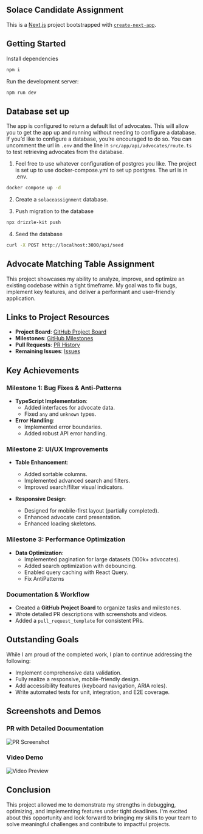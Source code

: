 ## Solace Candidate Assignment

This is a [Next.js](https://nextjs.org/) project bootstrapped with [`create-next-app`](https://github.com/vercel/next.js/tree/canary/packages/create-next-app).

## Getting Started

Install dependencies

```bash
npm i
```

Run the development server:

```bash
npm run dev
```

## Database set up

The app is configured to return a default list of advocates. This will allow you to get the app up and running without needing to configure a database. If you’d like to configure a database, you’re encouraged to do so. You can uncomment the url in `.env` and the line in `src/app/api/advocates/route.ts` to test retrieving advocates from the database.

1. Feel free to use whatever configuration of postgres you like. The project is set up to use docker-compose.yml to set up postgres. The url is in .env.

```bash
docker compose up -d
```

2. Create a `solaceassignment` database.

3. Push migration to the database

```bash
npx drizzle-kit push
```

4. Seed the database

```bash
curl -X POST http://localhost:3000/api/seed
```

## Advocate Matching Table Assignment

This project showcases my ability to analyze, improve, and optimize an existing codebase within a tight timeframe. My goal was to fix bugs, implement key features, and deliver a performant and user-friendly application.

## Links to Project Resources
- **Project Board**: [GitHub Project Board](https://github.com/users/Younique98/projects/7)
- **Milestones**: [GitHub Milestones](https://github.com/Younique98/solace-candidate-assignment/milestones?with_issues=no)
- **Pull Requests**: [PR History](https://github.com/Younique98/solace-candidate-assignment/pulls?q=is%3Apr+is%3Aclosed)
- **Remaining Issues**: [Issues](https://github.com/Younique98/solace-candidate-assignment/issues)

## Key Achievements
### Milestone 1: Bug Fixes & Anti-Patterns
- **TypeScript Implementation**:
  - Added interfaces for advocate data.
  - Fixed `any` and `unknown` types.
- **Error Handling**:
  - Implemented error boundaries.
  - Added robust API error handling.

### Milestone 2: UI/UX Improvements
- **Table Enhancement**:
  - Added sortable columns.
  - Implemented advanced search and filters.
  - Improved search/filter visual indicators.

- **Responsive Design**:
  - Designed for mobile-first layout (partially completed).
  - Enhanced advocate card presentation.
  - Enhanced loading skeletons.

### Milestone 3: Performance Optimization
- **Data Optimization**:
  - Implemented pagination for large datasets (100k+ advocates).
  - Added search optimization with debouncing.
  - Enabled query caching with React Query.
  - Fix AntiPatterns

### Documentation & Workflow
- Created a **GitHub Project Board** to organize tasks and milestones.
- Wrote detailed PR descriptions with screenshots and videos.
- Added a `pull_request_template` for consistent PRs.

## Outstanding Goals
While I am proud of the completed work, I plan to continue addressing the following:
- Implement comprehensive data validation.
- Fully realize a responsive, mobile-friendly design.
- Add accessibility features (keyboard navigation, ARIA roles).
- Write automated tests for unit, integration, and E2E coverage.

## Screenshots and Demos
### PR with Detailed Documentation
![PR Screenshot]()

### Video Demo
![Video Preview]()

## Conclusion
This project allowed me to demonstrate my strengths in debugging, optimizing, and implementing features under tight deadlines. I'm excited about this opportunity and look forward to bringing my skills to your team to solve meaningful challenges and contribute to impactful projects.



